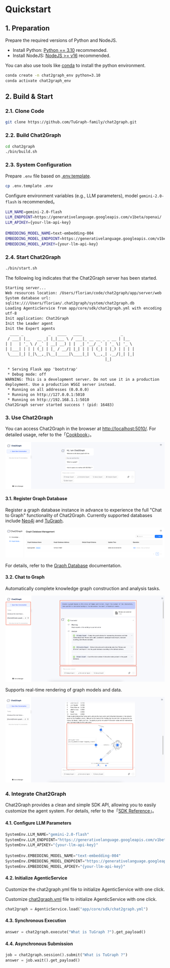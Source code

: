 # Quickstart

## 1. Preparation

Prepare the required versions of Python and NodeJS.

* Install Python: [Python == 3.10](https://www.python.org/downloads) recommended.
* Install NodeJS: [NodeJS >= v16](https://nodejs.org/en/download) recommended.

You can also use tools like [conda](https://docs.conda.io/projects/conda/en/latest/user-guide/install/index.html) to install the python environment.

```bash
conda create -n chat2graph_env python=3.10
conda activate chat2graph_env
```

## 2. Build & Start

### 2.1. Clone Code

```bash
git clone https://github.com/TuGraph-family/chat2graph.git
```

### 2.2. Build Chat2Graph

```bash
cd chat2graph
./bin/build.sh
```

### 2.3. System Configuration

Prepare `.env` file based on [.env.template](https://github.com/TuGraph-family/chat2graph/blob/master/.env.template). 

```bash
cp .env.template .env
```

Configure environment variables (e.g., LLM parameters), model `gemini-2.0-flash` is recommended。

```bash
LLM_NAME=gemini-2.0-flash
LLM_ENDPOINT=https://generativelanguage.googleapis.com/v1beta/openai/
LLM_APIKEY={your-llm-api-key}

EMBEDDING_MODEL_NAME=text-embedding-004
EMBEDDING_MODEL_ENDPOINT=https://generativelanguage.googleapis.com/v1beta/openai
EMBEDDING_MODEL_APIKEY={your-llm-api-key}
```

### 2.4. Start Chat2Graph

```bash
./bin/start.sh
```

The following log indicates that the Chat2Graph server has been started.

```text
Starting server...
Web resources location: /Users/florian/code/chat2graph/app/server/web
System database url: sqlite:////Users/florian/.chat2graph/system/chat2graph.db
Loading AgenticService from app/core/sdk/chat2graph.yml with encoding utf-8
Init application: Chat2Graph
Init the Leader agent
Init the Expert agents
  ____ _           _   ____   ____                 _     
 / ___| |__   __ _| |_|___ \ / ___|_ __ __ _ _ __ | |__  
| |   | '_ \ / _` | __| __) | |  _| '__/ _` | '_ \| '_ \ 
| |___| | | | (_| | |_ / __/| |_| | | | (_| | |_) | | | |
 \____|_| |_|\__,_|\__|_____|\____|_|  \__,_| .__/|_| |_|
                                            |_|          

 * Serving Flask app 'bootstrap'
 * Debug mode: off
WARNING: This is a development server. Do not use it in a production deployment. Use a production WSGI server instead.
 * Running on all addresses (0.0.0.0)
 * Running on http://127.0.0.1:5010
 * Running on http://192.168.1.1:5010
Chat2Graph server started success ! (pid: 16483)
```

### 3. Use Chat2Graph

You can access Chat2Graph in the browser at [http://localhost:5010/](http://localhost:5010/). For detailed usage, refer to the「[Cookbook](../cookbook/overview.md)」。

![](../asset/image/chat.png)

#### 3.1. Register Graph Database

Register a graph database instance in advance to experience the full "Chat to Graph" functionality of Chat2Graph. Currently supported databases include [Neo4j](https://neo4j.com/) and [TuGraph](https://tugraph.tech/).

![](../asset/image/gdb-mng.png)

For details, refer to the [Graph Database](../cookbook/graphdb.md) documentation.

#### 3.2. Chat to Graph

Automatically complete knowledge graph construction and analysis tasks.

![](../asset/image/chat-planning.png)

Supports real-time rendering of graph models and data.

![](../asset/image/chat-graph.png)

### 4. Integrate Chat2Graph

Chat2Graph provides a clean and simple SDK API, allowing you to easily customize the agent system. For details, refer to the「[SDK Reference](../development/sdk-reference.md)」。

#### 4.1. Configure LLM Parameters

```python
SystemEnv.LLM_NAME="gemini-2.0-flash"
SystemEnv.LLM_ENDPOINT="https://generativelanguage.googleapis.com/v1beta/openai/"
SystemEnv.LLM_APIKEY="{your-llm-api-key}"

SystemEnv.EMBEDDING_MODEL_NAME="text-embedding-004"
SystemEnv.EMBEDDING_MODEL_ENDPOINT="https://generativelanguage.googleapis.com/v1beta/openai"
SystemEnv.EMBEDDING_MODEL_APIKEY="{your-llm-api-key}"
```

#### 4.2. Initialize AgenticService

Customize the chat2graph.yml file to initialize AgenticService with one click.


Customize [chat2graph.yml](https://github.com/TuGraph-family/chat2graph/blob/master/app/core/sdk/chat2graph.yml) file to initialize AgenticService with one click.

```python
chat2graph = AgenticService.load("app/core/sdk/chat2graph.yml")
```

#### 4.3. Synchronous Execution

```python
answer = chat2graph.execute("What is TuGraph ?").get_payload()
```

#### 4.4. Asynchronous Submission

```python
job = chat2graph.session().submit("What is TuGraph ?")
answer = job.wait().get_payload()
```